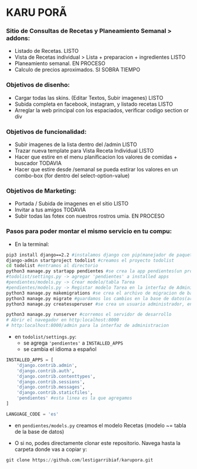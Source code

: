 # KARU PORÃ

### Sitio de Consultas de Recetas y Planeamiento Semanal > addons:

* Listado de Recetas. LISTO
* Vista de Recetas individual > Lista + preparacion + ingredientes LISTO
* Planeamiento semanal. EN PROCESO
* Calculo de precios aproximados. SI SOBRA TIEMPO

### Objetivos de disenho: 

* Cargar todas las skins. (Editar Textos, Subir imagenes) LISTO
* Subida completa en facebook, instagram, y listado recetas LISTO 
* Arreglar la web principal con los espaciados, verificar codigo section or div


### Objetivos de funcionalidad: 

* Subir imagenes de la lista dentro del /admin LISTO
* Trazar nueva template para Vista Receta Individual LISTO
* Hacer que estire en el menu planificacion los valores de comidas + buscador TODAVIA 
* Hacer que estire desde /semanal se pueda estirar los valores en un combo-box (for dentro del select-option-value)

### Objetivos de Marketing: 

* Portada / Subida de imagenes en el sitio LISTO
* Invitar a tus amigos TODAVIA
* Subir todas las fotex con nuestros rostros umia. EN PROCESO

### Pasos para poder montar el mismo servicio en tu compu:

* En la terminal:
```bash
pip3 install django==2.2 #instalamos django con pip(manejador de paquetes de python)
django-admin startproject todolist #creamos el proyecto todolist
cd todolist #entramos al directorio
python3 manage.py startapp pendientes #se crea la app pendientes(un proyecto puede tener muchas apps)
#todolist/settings.py -> agregar 'pendientes' a installed apps
#pendientes/models.py -> Crear modelo/tabla Tarea
#pendientes/models.py -> Registar modelo Tarea en la interfaz de Administracion
python3 manage.py makemigrations #se crea el archivo de migracion de base de datos
python3 manage.py migrate #guardamos los cambios en la base de datos(archivo db.sqlite3)
python3 manage.py createsuperuser #se crea un usuario administrador, en este caso admin:admin

python3 manage.py runserver #corremos el servidor de desarrollo
# Abrir el navegador en http:localhost:8000
# http:localhost:8000/admin para la interfaz de administracion
```

* en `todolist/settings.py`:
  * se agrega `'pendientes'` a `INSTALLED_APPS`
  * se cambia el idioma a español

```python
INSTALLED_APPS = [
    'django.contrib.admin',
    'django.contrib.auth',
    'django.contrib.contenttypes',
    'django.contrib.sessions',
    'django.contrib.messages',
    'django.contrib.staticfiles',
    'pendientes' #esta linea es la que agregamos
]
```
```python
LANGUAGE_CODE = 'es'
``` 

* en `pendientes/models.py` creamos el modelo Recetas (modelo ~= tabla de la base de datos)

* O si no, podes directamente clonar este repositorio. Navega hasta la carpeta donde vas a copiar y:


```python
git clone https://github.com/lestigarribiaf/karupora.git
```